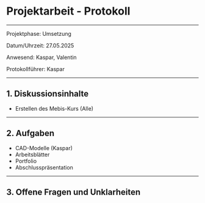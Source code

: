 # Projektarbeit - Protokoll

---

Projektphase: Umsetzung

Datum/Uhrzeit: 27.05.2025

Anwesend: Kaspar, Valentin

Protokollführer: Kaspar

---

## 1. Diskussionsinhalte
- Erstellen des Mebis-Kurs (Alle)

---

## 2. Aufgaben

- CAD-Modelle (Kaspar)
- Arbeitsblätter
- Portfolio
- Abschlusspräsentation

---

## 3. Offene Fragen und Unklarheiten
